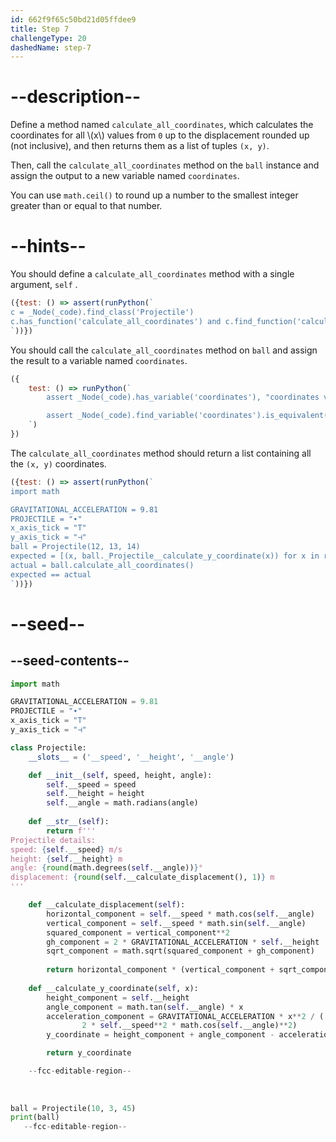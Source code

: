 ```yaml
---
id: 662f9f65c50bd21d05ffdee9
title: Step 7
challengeType: 20
dashedName: step-7
---
```


# --description--

Define a method named `calculate_all_coordinates`, which calculates the coordinates for all \\(x\\) values from `0` up to the displacement rounded up (not inclusive), and then returns them as a list of tuples `(x, y)`.

Then, call the `calculate_all_coordinates` method on the `ball` instance and assign the output to a new variable named `coordinates`.

You can use `math.ceil()` to round up a number to the smallest integer greater than or equal to that number.

# --hints--

You should define a `calculate_all_coordinates` method with a single argument, `self` .

```js
({test: () => assert(runPython(`
c = _Node(_code).find_class('Projectile')
c.has_function('calculate_all_coordinates') and c.find_function('calculate_all_coordinates').has_args('self')
`))})
```

You should call the `calculate_all_coordinates` method on `ball` and assign the result to a variable named `coordinates`.

```js
({
    test: () => runPython(`
        assert _Node(_code).has_variable('coordinates'), "coordinates variable is missing"

        assert _Node(_code).find_variable('coordinates').is_equivalent('coordinates = ball.calculate_all_coordinates()'), "wrong value assigned to coordinates variable"
    `)
})
```

The `calculate_all_coordinates` method should return a list containing all the `(x, y)` coordinates.

```js
({test: () => assert(runPython(`
import math

GRAVITATIONAL_ACCELERATION = 9.81
PROJECTILE = "∙"
x_axis_tick = "T"
y_axis_tick = "⊣"
ball = Projectile(12, 13, 14)
expected = [(x, ball._Projectile__calculate_y_coordinate(x)) for x in range(math.ceil(ball._Projectile__calculate_displacement()))]
actual = ball.calculate_all_coordinates()
expected == actual
`))})
```

# --seed--

## --seed-contents--

```py
import math

GRAVITATIONAL_ACCELERATION = 9.81
PROJECTILE = "∙"
x_axis_tick = "T"
y_axis_tick = "⊣"

class Projectile:
    __slots__ = ('__speed', '__height', '__angle')

    def __init__(self, speed, height, angle):
        self.__speed = speed
        self.__height = height
        self.__angle = math.radians(angle)
        
    def __str__(self):
        return f'''
Projectile details:
speed: {self.__speed} m/s
height: {self.__height} m
angle: {round(math.degrees(self.__angle))}°
displacement: {round(self.__calculate_displacement(), 1)} m
'''

    def __calculate_displacement(self):
        horizontal_component = self.__speed * math.cos(self.__angle)
        vertical_component = self.__speed * math.sin(self.__angle)
        squared_component = vertical_component**2
        gh_component = 2 * GRAVITATIONAL_ACCELERATION * self.__height
        sqrt_component = math.sqrt(squared_component + gh_component)
        
        return horizontal_component * (vertical_component + sqrt_component) / GRAVITATIONAL_ACCELERATION
        
    def __calculate_y_coordinate(self, x):
        height_component = self.__height
        angle_component = math.tan(self.__angle) * x
        acceleration_component = GRAVITATIONAL_ACCELERATION * x**2 / (
                2 * self.__speed**2 * math.cos(self.__angle)**2)
        y_coordinate = height_component + angle_component - acceleration_component

        return y_coordinate

    --fcc-editable-region--
    
        
        
ball = Projectile(10, 3, 45)
print(ball)
   --fcc-editable-region--
```
